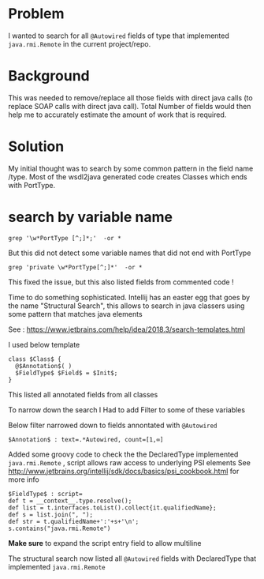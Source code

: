 # Problem

I wanted to search for all `@Autowired` fields of type that implemented `java.rmi.Remote` in the current project/repo.

# Background

This was needed to remove/replace all those fields with direct java calls  (to replace SOAP calls with direct java call).
Total Number of fields would then help me to accurately estimate the amount of work that is required.

# Solution

My initial thought was to search by some common pattern in the field name /type. Most of the wsdl2java generated code creates 
Classes which ends with PortType.

# search by variable name
~~~
grep '\w*PortType [^;]*;'  -or * 
~~~

But this did not detect some variable names that did not end with PortType

~~~
grep 'private \w*PortType[^;]*'  -or *
~~~

This fixed the issue, but this also listed fields from commented code !

Time to do something sophisticated.  Intellij has an easter egg that goes by the name "Structural Search", this allows to 
search in java classers using some pattern that matches java elements

See : https://www.jetbrains.com/help/idea/2018.3/search-templates.html

I used below template
~~~
class $Class$ {   
  @$Annotation$( )
  $FieldType$ $Field$ = $Init$;
}
~~~
This listed all annotated fields from all classes


To narrow down the search I Had to add Filter to some of these variables


Below filter narrowed down to fields annontated with `@Autowired` 
~~~
$Annotation$ : text=.*Autowired, count=[1,∞]
~~~

Added some groovy code to check the the DeclaredType implemented `java.rmi.Remote` , script allows raw access to underlying PSI elements
See http://www.jetbrains.org/intellij/sdk/docs/basics/psi_cookbook.html for more info
~~~
$FieldType$ : script=
def t = __context__.type.resolve();
def list = t.interfaces.toList().collect{it.qualifiedName};
def s = list.join(", ");
def str = t.qualifiedName+':'+s+'\n';
s.contains("java.rmi.Remote")
~~~
**Make sure** to expand the script entry field to allow multiline 

The structural search now listed all `@Autowired` fields with DeclaredType that implemented `java.rmi.Remote`
